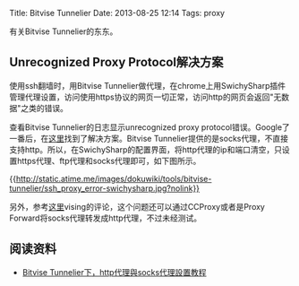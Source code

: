 Title: Bitvise Tunnelier
Date: 2013-08-25 12:14
Tags: proxy

有关Bitvise Tunnelier的东东。

## Unrecognized Proxy Protocol解决方案

使用ssh翻墙时，用Bitvise Tunnelier做代理，在chrome上用SwichySharp插件管理代理设置，访问使用https协议的网页一切正常，访问http的网页会返回"无数据"之类的错误。

查看Bitvise Tunnelier的日志显示unrecognized proxy protocol错误。Google了一番后，在[这里](http://0618.us/bitvise-tunnelier-under-http-proxy-with-socks-proxy-settings-tutorial/)找到了解决方案。Bitvise Tunnelier提供的是socks代理，不直接支持http。所以，在SwichySharp的配置界面，将http代理的ip和端口清空，只设置https代理、ftp代理和socks代理即可，如下图所示。

{{http://static.atime.me/images/dokuwiki/tools/bitvise-tunnelier/ssh_proxy_error-swichysharp.jpg?nolink}}

另外，参考[这里](http://www.appinn.com/bitvise-tunnelier/)vising的评论，这个问题还可以通过CCProxy或者是Proxy Forward将socks代理转发成http代理，不过未经测试。
## 阅读资料

*  [Bitvise Tunnelier下，http代理與socks代理設置教程](http://0618.us/bitvise-tunnelier-under-http-proxy-with-socks-proxy-settings-tutorial/)

